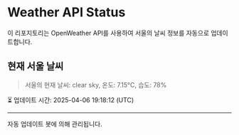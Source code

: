 
# Weather API Status

이 리포지토리는 OpenWeather API를 사용하여 서울의 날씨 정보를 자동으로 업데이트합니다.

## 현재 서울 날씨
> 서울의 현재 날씨: clear sky, 온도: 7.15°C, 습도: 78%

⏳ 업데이트 시간: 2025-04-06 19:18:12 (UTC)

---
자동 업데이트 봇에 의해 관리됩니다.
